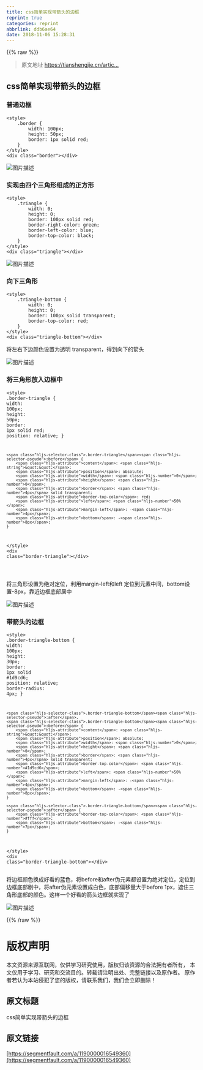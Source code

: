 ```yaml
---
title: css简单实现带箭头的边框
reprint: true
categories: reprint
abbrlink: ddb6ae64
date: 2018-11-06 15:28:31
---
```


{{% raw %}}
<blockquote>&#x539F;&#x6587;&#x5730;&#x5740; <a href="https://tianshengjie.cn/article/6" rel="nofollow noreferrer" target="_blank">https://tianshengjie.cn/artic...</a></blockquote><h2 id="articleHeader0">css&#x7B80;&#x5355;&#x5B9E;&#x73B0;&#x5E26;&#x7BAD;&#x5934;&#x7684;&#x8FB9;&#x6846;</h2><h3 id="articleHeader1">&#x666E;&#x901A;&#x8FB9;&#x6846;</h3><div class="widget-codetool" style="display:none"><div class="widget-codetool--inner"><span class="selectCode code-tool" data-toggle="tooltip" data-placement="top" title="" data-original-title="&#x5168;&#x9009;"></span> <span type="button" class="copyCode code-tool" data-toggle="tooltip" data-placement="top" data-clipboard-text="&lt;style&gt;
    .border {
        width: 100px;
        height: 50px;
        border: 1px solid red;
    }
&lt;/style&gt;
&lt;div class=&quot;border&quot;&gt;&lt;/div&gt;" title="" data-original-title="&#x590D;&#x5236;"></span> <span type="button" class="saveToNote code-tool" data-toggle="tooltip" data-placement="top" title="" data-original-title="&#x653E;&#x8FDB;&#x7B14;&#x8BB0;"></span></div></div><pre class="hljs xml"><code><span class="hljs-tag">&lt;<span class="hljs-name">style</span>&gt;</span><span class="css">
    <span class="hljs-selector-class">.border</span> {
        <span class="hljs-attribute">width</span>: <span class="hljs-number">100px</span>;
        <span class="hljs-attribute">height</span>: <span class="hljs-number">50px</span>;
        <span class="hljs-attribute">border</span>: <span class="hljs-number">1px</span> solid red;
    }
</span><span class="hljs-tag">&lt;/<span class="hljs-name">style</span>&gt;</span>
<span class="hljs-tag">&lt;<span class="hljs-name">div</span> <span class="hljs-attr">class</span>=<span class="hljs-string">&quot;border&quot;</span>&gt;</span><span class="hljs-tag">&lt;/<span class="hljs-name">div</span>&gt;</span></code></pre><p><span class="img-wrap"><img data-src="/img/bVbhBts?w=260&amp;h=136" src="https://static.alili.tech/img/bVbhBts?w=260&amp;h=136" alt="&#x56FE;&#x7247;&#x63CF;&#x8FF0;" title="&#x56FE;&#x7247;&#x63CF;&#x8FF0;" style="cursor:pointer;display:inline"></span></p><h3 id="articleHeader2">&#x5B9E;&#x73B0;&#x7531;&#x56DB;&#x4E2A;&#x4E09;&#x89D2;&#x5F62;&#x7EC4;&#x6210;&#x7684;&#x6B63;&#x65B9;&#x5F62;</h3><div class="widget-codetool" style="display:none"><div class="widget-codetool--inner"><span class="selectCode code-tool" data-toggle="tooltip" data-placement="top" title="" data-original-title="&#x5168;&#x9009;"></span> <span type="button" class="copyCode code-tool" data-toggle="tooltip" data-placement="top" data-clipboard-text="&lt;style&gt;
    .triangle {
        width: 0;
        height: 0;
        border: 100px solid red;
        border-right-color: green;
        border-left-color: blue;
        border-top-color: black;
    }
&lt;/style&gt;
&lt;div class=&quot;triangle&quot;&gt;&lt;/div&gt;
" title="" data-original-title="&#x590D;&#x5236;"></span> <span type="button" class="saveToNote code-tool" data-toggle="tooltip" data-placement="top" title="" data-original-title="&#x653E;&#x8FDB;&#x7B14;&#x8BB0;"></span></div></div><pre class="hljs xml"><code><span class="hljs-tag">&lt;<span class="hljs-name">style</span>&gt;</span><span class="css">
    <span class="hljs-selector-class">.triangle</span> {
        <span class="hljs-attribute">width</span>: <span class="hljs-number">0</span>;
        <span class="hljs-attribute">height</span>: <span class="hljs-number">0</span>;
        <span class="hljs-attribute">border</span>: <span class="hljs-number">100px</span> solid red;
        <span class="hljs-attribute">border-right-color</span>: green;
        <span class="hljs-attribute">border-left-color</span>: blue;
        <span class="hljs-attribute">border-top-color</span>: black;
    }
</span><span class="hljs-tag">&lt;/<span class="hljs-name">style</span>&gt;</span>
<span class="hljs-tag">&lt;<span class="hljs-name">div</span> <span class="hljs-attr">class</span>=<span class="hljs-string">&quot;triangle&quot;</span>&gt;</span><span class="hljs-tag">&lt;/<span class="hljs-name">div</span>&gt;</span>
</code></pre><p><span class="img-wrap"><img data-src="/img/bVbhBtB?w=414&amp;h=430" src="https://static.alili.tech/img/bVbhBtB?w=414&amp;h=430" alt="&#x56FE;&#x7247;&#x63CF;&#x8FF0;" title="&#x56FE;&#x7247;&#x63CF;&#x8FF0;" style="cursor:pointer;display:inline"></span></p><h3 id="articleHeader3">&#x5411;&#x4E0B;&#x4E09;&#x89D2;&#x5F62;</h3><div class="widget-codetool" style="display:none"><div class="widget-codetool--inner"><span class="selectCode code-tool" data-toggle="tooltip" data-placement="top" title="" data-original-title="&#x5168;&#x9009;"></span> <span type="button" class="copyCode code-tool" data-toggle="tooltip" data-placement="top" data-clipboard-text="&lt;style&gt;
    .triangle-bottom {
        width: 0;
        height: 0;
        border: 100px solid transparent;
        border-top-color: red;
    }
&lt;/style&gt;
&lt;div class=&quot;triangle-bottom&quot;&gt;&lt;/div&gt;" title="" data-original-title="&#x590D;&#x5236;"></span> <span type="button" class="saveToNote code-tool" data-toggle="tooltip" data-placement="top" title="" data-original-title="&#x653E;&#x8FDB;&#x7B14;&#x8BB0;"></span></div></div><pre class="hljs xml"><code><span class="hljs-tag">&lt;<span class="hljs-name">style</span>&gt;</span><span class="css">
    <span class="hljs-selector-class">.triangle-bottom</span> {
        <span class="hljs-attribute">width</span>: <span class="hljs-number">0</span>;
        <span class="hljs-attribute">height</span>: <span class="hljs-number">0</span>;
        <span class="hljs-attribute">border</span>: <span class="hljs-number">100px</span> solid transparent;
        <span class="hljs-attribute">border-top-color</span>: red;
    }
</span><span class="hljs-tag">&lt;/<span class="hljs-name">style</span>&gt;</span>
<span class="hljs-tag">&lt;<span class="hljs-name">div</span> <span class="hljs-attr">class</span>=<span class="hljs-string">&quot;triangle-bottom&quot;</span>&gt;</span><span class="hljs-tag">&lt;/<span class="hljs-name">div</span>&gt;</span></code></pre><p>&#x5C06;&#x5DE6;&#x53F3;&#x4E0B;&#x8FB9;&#x989C;&#x8272;&#x8BBE;&#x7F6E;&#x4E3A;&#x900F;&#x660E; transparent&#xFF0C;&#x5F97;&#x5230;&#x5411;&#x4E0B;&#x7684;&#x7BAD;&#x5934;</p><p><span class="img-wrap"><img data-src="/img/bVbhBtK?w=426&amp;h=236" src="https://static.alili.tech/img/bVbhBtK?w=426&amp;h=236" alt="&#x56FE;&#x7247;&#x63CF;&#x8FF0;" title="&#x56FE;&#x7247;&#x63CF;&#x8FF0;" style="cursor:pointer;display:inline"></span></p><h3 id="articleHeader4">&#x5C06;&#x4E09;&#x89D2;&#x5F62;&#x653E;&#x5165;&#x8FB9;&#x6846;&#x4E2D;</h3><div class="widget-codetool" style="display:none"><div class="widget-codetool--inner"><span class="selectCode code-tool" data-toggle="tooltip" data-placement="top" title="" data-original-title="&#x5168;&#x9009;"></span> <span type="button" class="copyCode code-tool" data-toggle="tooltip" data-placement="top" data-clipboard-text="&lt;style&gt;
    .border-triangle {
        width: 100px;
        height: 50px;
        border: 1px solid red;
        position: relative;
    }

    .border-triangle:before {
        content: &quot;&quot;;
        position: absolute;
        width: 0;
        height: 0;
        border: 4px solid transparent;
        border-top-color: red;
        left: 50%;
        margin-left: -4px;
        bottom: -8px;
    }
&lt;/style&gt;
&lt;div class=&quot;border-triangle&quot;&gt;&lt;/div&gt;

" title="" data-original-title="&#x590D;&#x5236;"></span> <span type="button" class="saveToNote code-tool" data-toggle="tooltip" data-placement="top" title="" data-original-title="&#x653E;&#x8FDB;&#x7B14;&#x8BB0;"></span></div></div><pre class="hljs xml"><code><span class="hljs-tag">&lt;<span class="hljs-name">style</span>&gt;</span><span class="css">
    <span class="hljs-selector-class">.border-triangle</span> {
        <span class="hljs-attribute">width</span>: <span class="hljs-number">100px</span>;
        <span class="hljs-attribute">height</span>: <span class="hljs-number">50px</span>;
        <span class="hljs-attribute">border</span>: <span class="hljs-number">1px</span> solid red;
        <span class="hljs-attribute">position</span>: relative;
    }

    <span class="hljs-selector-class">.border-triangle</span><span class="hljs-selector-pseudo">:before</span> {
        <span class="hljs-attribute">content</span>: <span class="hljs-string">&quot;&quot;</span>;
        <span class="hljs-attribute">position</span>: absolute;
        <span class="hljs-attribute">width</span>: <span class="hljs-number">0</span>;
        <span class="hljs-attribute">height</span>: <span class="hljs-number">0</span>;
        <span class="hljs-attribute">border</span>: <span class="hljs-number">4px</span> solid transparent;
        <span class="hljs-attribute">border-top-color</span>: red;
        <span class="hljs-attribute">left</span>: <span class="hljs-number">50%</span>;
        <span class="hljs-attribute">margin-left</span>: -<span class="hljs-number">4px</span>;
        <span class="hljs-attribute">bottom</span>: -<span class="hljs-number">8px</span>;
    }
</span><span class="hljs-tag">&lt;/<span class="hljs-name">style</span>&gt;</span>
<span class="hljs-tag">&lt;<span class="hljs-name">div</span> <span class="hljs-attr">class</span>=<span class="hljs-string">&quot;border-triangle&quot;</span>&gt;</span><span class="hljs-tag">&lt;/<span class="hljs-name">div</span>&gt;</span>

</code></pre><p>&#x5C06;&#x4E09;&#x89D2;&#x5F62;&#x8BBE;&#x7F6E;&#x4E3A;&#x7EDD;&#x5BF9;&#x5B9A;&#x4F4D;&#xFF0C;&#x5229;&#x7528;margin-left&#x548C;left &#x5B9A;&#x4F4D;&#x5230;&#x5143;&#x7D20;&#x4E2D;&#x95F4;&#xFF0C;bottom&#x8BBE;&#x7F6E;-8px&#xFF0C;&#x9760;&#x8FD1;&#x8FB9;&#x6846;&#x5E95;&#x90E8;&#x5C45;&#x4E2D;</p><p><span class="img-wrap"><img data-src="/img/bVbhBtS?w=244&amp;h=156" src="https://static.alili.tech/img/bVbhBtS?w=244&amp;h=156" alt="&#x56FE;&#x7247;&#x63CF;&#x8FF0;" title="&#x56FE;&#x7247;&#x63CF;&#x8FF0;" style="cursor:pointer;display:inline"></span></p><h3 id="articleHeader5">&#x5E26;&#x7BAD;&#x5934;&#x7684;&#x8FB9;&#x6846;</h3><div class="widget-codetool" style="display:none"><div class="widget-codetool--inner"><span class="selectCode code-tool" data-toggle="tooltip" data-placement="top" title="" data-original-title="&#x5168;&#x9009;"></span> <span type="button" class="copyCode code-tool" data-toggle="tooltip" data-placement="top" data-clipboard-text="&lt;style&gt;
    .border-triangle-bottom {
        width: 100px;
        height: 30px;
        border: 1px solid #1d9cd6;
        position: relative;
        border-radius: 4px;
    }

    .border-triangle-bottom:after,
    .border-triangle-bottom:before {
        content: &quot;&quot;;
        position: absolute;
        width: 0;
        height: 0;
        border: 4px solid transparent;
        border-top-color: #1d9cd6;
        left: 50%;
        margin-left: -4px;
        bottom: -8px;
    }

    .border-triangle-bottom:after {
        border-top-color: #fff;
        bottom: -7px;
    }
&lt;/style&gt;
&lt;div class=&quot;border-triangle-bottom&quot;&gt;&lt;/div&gt;" title="" data-original-title="&#x590D;&#x5236;"></span> <span type="button" class="saveToNote code-tool" data-toggle="tooltip" data-placement="top" title="" data-original-title="&#x653E;&#x8FDB;&#x7B14;&#x8BB0;"></span></div></div><pre class="hljs xml"><code><span class="hljs-tag">&lt;<span class="hljs-name">style</span>&gt;</span><span class="css">
    <span class="hljs-selector-class">.border-triangle-bottom</span> {
        <span class="hljs-attribute">width</span>: <span class="hljs-number">100px</span>;
        <span class="hljs-attribute">height</span>: <span class="hljs-number">30px</span>;
        <span class="hljs-attribute">border</span>: <span class="hljs-number">1px</span> solid <span class="hljs-number">#1d9cd6</span>;
        <span class="hljs-attribute">position</span>: relative;
        <span class="hljs-attribute">border-radius</span>: <span class="hljs-number">4px</span>;
    }

    <span class="hljs-selector-class">.border-triangle-bottom</span><span class="hljs-selector-pseudo">:after</span>,
    <span class="hljs-selector-class">.border-triangle-bottom</span><span class="hljs-selector-pseudo">:before</span> {
        <span class="hljs-attribute">content</span>: <span class="hljs-string">&quot;&quot;</span>;
        <span class="hljs-attribute">position</span>: absolute;
        <span class="hljs-attribute">width</span>: <span class="hljs-number">0</span>;
        <span class="hljs-attribute">height</span>: <span class="hljs-number">0</span>;
        <span class="hljs-attribute">border</span>: <span class="hljs-number">4px</span> solid transparent;
        <span class="hljs-attribute">border-top-color</span>: <span class="hljs-number">#1d9cd6</span>;
        <span class="hljs-attribute">left</span>: <span class="hljs-number">50%</span>;
        <span class="hljs-attribute">margin-left</span>: -<span class="hljs-number">4px</span>;
        <span class="hljs-attribute">bottom</span>: -<span class="hljs-number">8px</span>;
    }

    <span class="hljs-selector-class">.border-triangle-bottom</span><span class="hljs-selector-pseudo">:after</span> {
        <span class="hljs-attribute">border-top-color</span>: <span class="hljs-number">#fff</span>;
        <span class="hljs-attribute">bottom</span>: -<span class="hljs-number">7px</span>;
    }
</span><span class="hljs-tag">&lt;/<span class="hljs-name">style</span>&gt;</span>
<span class="hljs-tag">&lt;<span class="hljs-name">div</span> <span class="hljs-attr">class</span>=<span class="hljs-string">&quot;border-triangle-bottom&quot;</span>&gt;</span><span class="hljs-tag">&lt;/<span class="hljs-name">div</span>&gt;</span></code></pre><p>&#x5C06;&#x8FB9;&#x6846;&#x989C;&#x8272;&#x6362;&#x6210;&#x597D;&#x770B;&#x7684;&#x84DD;&#x8272;&#xFF0C;&#x5C06;before&#x548C;after&#x4F2A;&#x5143;&#x7D20;&#x90FD;&#x8BBE;&#x7F6E;&#x4E3A;&#x7EDD;&#x5BF9;&#x5B9A;&#x4F4D;&#xFF0C;&#x5B9A;&#x4F4D;&#x5230;&#x8FB9;&#x6846;&#x5E95;&#x90E8;&#x5267;&#x4E2D;&#xFF0C;&#x5C06;after&#x4F2A;&#x5143;&#x7D20;&#x8BBE;&#x7F6E;&#x6210;&#x767D;&#x8272;&#xFF0C;&#x5E95;&#x90E8;&#x504F;&#x79FB;&#x91CF;&#x5927;&#x4E8E;before 1px&#xFF0C;&#x906E;&#x4F4F;&#x4E09;&#x89D2;&#x5F62;&#x5E95;&#x90E8;&#x7684;&#x989C;&#x8272;&#x3002;&#x8FD9;&#x6837;&#x4E00;&#x4E2A;&#x597D;&#x770B;&#x7684;&#x7BAD;&#x5934;&#x8FB9;&#x6846;&#x5C31;&#x5B9E;&#x73B0;&#x4E86;</p><p><span class="img-wrap"><img data-src="/img/bVbhBuQ?w=250&amp;h=118" src="https://static.alili.tech/img/bVbhBuQ?w=250&amp;h=118" alt="&#x56FE;&#x7247;&#x63CF;&#x8FF0;" title="&#x56FE;&#x7247;&#x63CF;&#x8FF0;" style="cursor:pointer;display:inline"></span></p>
{{% /raw %}}

# 版权声明
本文资源来源互联网，仅供学习研究使用，版权归该资源的合法拥有者所有，
本文仅用于学习、研究和交流目的。转载请注明出处、完整链接以及原作者。
原作者若认为本站侵犯了您的版权，请联系我们，我们会立即删除！

## 原文标题
css简单实现带箭头的边框

## 原文链接
[https://segmentfault.com/a/1190000016549360](https://segmentfault.com/a/1190000016549360)

